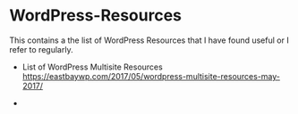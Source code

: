 # WordPress-Resources

This contains a the list of WordPress Resources that I have found useful or I refer to regularly.

- List of WordPress Multisite Resources
  https://eastbaywp.com/2017/05/wordpress-multisite-resources-may-2017/
  
- 
